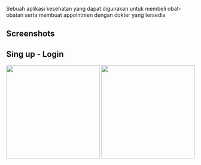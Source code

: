 Sebuah aplikasi kesehatan yang dapat digunakan untuk membeli obat-obatan serta membuat appointmen dengan dokter yang tersedia

## Screenshots

## Sing up - Login
<img src = "https://github.com/ananta22/App-potekUASPPB/assets/128181972/8bf7238a-c03c-402f-8623-bdcae18440df" width = 250>
<img src = "https://github.com/ananta22/App-potekUASPPB/assets/128181972/870d45ee-b3ce-4e61-a906-aad10fdecfbe" width = 250>

